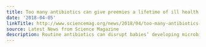 ```yaml
---
title: Too many antibiotics can give preemies a lifetime of ill health
date: '2018-04-05'
linkTitle: http://www.sciencemag.org/news/2018/04/too-many-antibiotics-can-give-preemies-lifetime-ill-health
source: Latest News from Science Magazine
description: Routine antibiotics can disrupt babies’ developing microbiome
---
```

